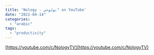 ```yaml
---
title: 'Nology - نولوجي" on YouTube'
date: "2021-04-14"
categories:
  - "arabic"
tags:
  - "productivity"
---
```


[https://youtube.com/c/NologyTV](https://youtube.com/c/NologyTV)
